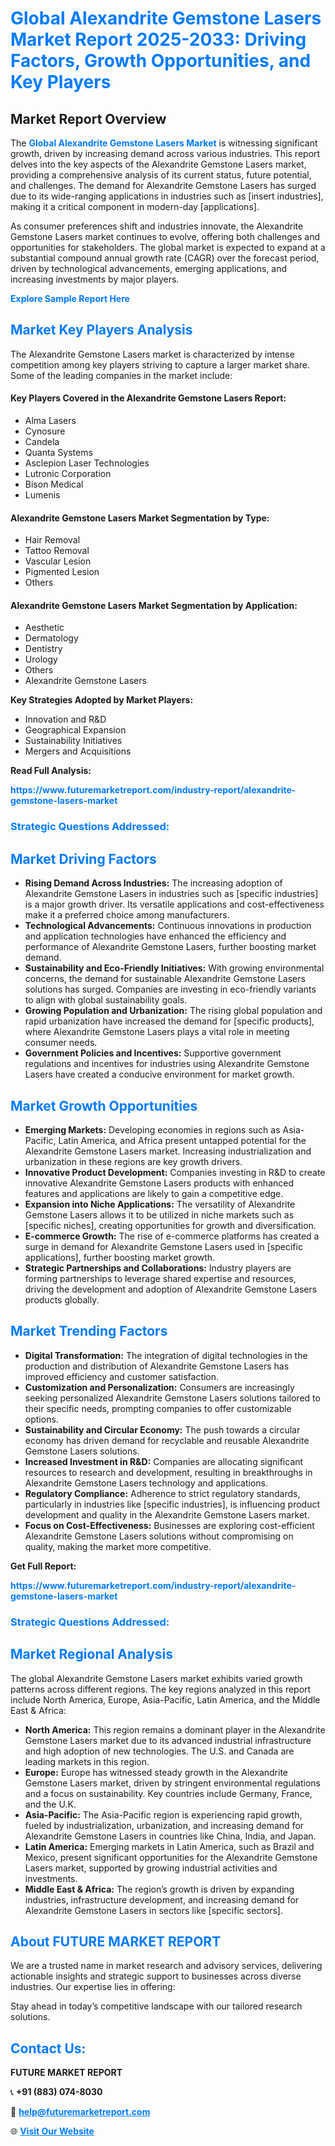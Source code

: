 <h1 style="color: #007BFF;">Global Alexandrite Gemstone Lasers Market Report 2025-2033: Driving Factors, Growth Opportunities, and Key Players</h1>

<section id="overview">
<h2>Market Report Overview</h2>
<p>The <a href="https://www.futuremarketreport.com/industry-report/alexandrite-gemstone-lasers-market" style="color: #007BFF; text-decoration: none;"><strong>Global Alexandrite Gemstone Lasers Market</strong></a> is witnessing significant growth, driven by increasing demand across various industries. This report delves into the key aspects of the Alexandrite Gemstone Lasers market, providing a comprehensive analysis of its current status, future potential, and challenges. The demand for Alexandrite Gemstone Lasers has surged due to its wide-ranging applications in industries such as [insert industries], making it a critical component in modern-day [applications].</p>
<p>As consumer preferences shift and industries innovate, the Alexandrite Gemstone Lasers market continues to evolve, offering both challenges and opportunities for stakeholders. The global market is expected to expand at a substantial compound annual growth rate (CAGR) over the forecast period, driven by technological advancements, emerging applications, and increasing investments by major players.</p>
</section>

<section id="overview">
<p><a href="https://www.futuremarketreport.com/request-sample/reportId=126993" style="color: #007BFF; text-decoration: none;"><strong>Explore Sample Report Here</strong></a></p>
</section>

<section id="key-players">
<h2 style="color: #007BFF;">Market Key Players Analysis</h2>
<p>The Alexandrite Gemstone Lasers market is characterized by intense competition among key players striving to capture a larger market share. Some of the leading companies in the market include:</p>
<h4>Key Players Covered in the Alexandrite Gemstone Lasers Report:</h4>
<ul><li>Alma Lasers</li><li>Cynosure</li><li>Candela</li><li>Quanta Systems</li><li>Asclepion Laser Technologies</li><li>Lutronic Corporation</li><li>Bison Medical</li><li>Lumenis</li></ul>
<h4>Alexandrite Gemstone Lasers Market Segmentation by Type:</h4>
<ul><li>Hair Removal</li><li>Tattoo Removal</li><li>Vascular Lesion</li><li>Pigmented Lesion</li><li>Others</li></ul>

<h4>Alexandrite Gemstone Lasers Market Segmentation by Application:</h4>
<ul><li>Aesthetic</li><li>Dermatology</li><li>Dentistry</li><li>Urology</li><li>Others</li><li>Alexandrite Gemstone Lasers</li></ul>
<p><strong>Key Strategies Adopted by Market Players:</strong></p>
<ul>
<li>Innovation and R&D</li>
<li>Geographical Expansion</li>
<li>Sustainability Initiatives</li>
<li>Mergers and Acquisitions</li>
</ul>
</section>

<section>
<p><strong>Read Full Analysis: </strong></p><a href="https://www.futuremarketreport.com/industry-report/alexandrite-gemstone-lasers-market" style="color: #007BFF; text-decoration: none;"><strong>https://www.futuremarketreport.com/industry-report/alexandrite-gemstone-lasers-market</strong></a>
<h3 style="color: #007BFF;">Strategic Questions Addressed:</h3>
</section>

<section id="driving-factors">
<h2 style="color: #007BFF;">Market Driving Factors</h2>
<ul>
<li><strong>Rising Demand Across Industries:</strong> The increasing adoption of Alexandrite Gemstone Lasers in industries such as [specific industries] is a major growth driver. Its versatile applications and cost-effectiveness make it a preferred choice among manufacturers.</li>
<li><strong>Technological Advancements:</strong> Continuous innovations in production and application technologies have enhanced the efficiency and performance of Alexandrite Gemstone Lasers, further boosting market demand.</li>
<li><strong>Sustainability and Eco-Friendly Initiatives:</strong> With growing environmental concerns, the demand for sustainable Alexandrite Gemstone Lasers solutions has surged. Companies are investing in eco-friendly variants to align with global sustainability goals.</li>
<li><strong>Growing Population and Urbanization:</strong> The rising global population and rapid urbanization have increased the demand for [specific products], where Alexandrite Gemstone Lasers plays a vital role in meeting consumer needs.</li>
<li><strong>Government Policies and Incentives:</strong> Supportive government regulations and incentives for industries using Alexandrite Gemstone Lasers have created a conducive environment for market growth.</li>
</ul>
</section>

<section id="growth-opportunities">
<h2 style="color: #007BFF;">Market Growth Opportunities</h2>
<ul>
<li><strong>Emerging Markets:</strong> Developing economies in regions such as Asia-Pacific, Latin America, and Africa present untapped potential for the Alexandrite Gemstone Lasers market. Increasing industrialization and urbanization in these regions are key growth drivers.</li>
<li><strong>Innovative Product Development:</strong> Companies investing in R&D to create innovative Alexandrite Gemstone Lasers products with enhanced features and applications are likely to gain a competitive edge.</li>
<li><strong>Expansion into Niche Applications:</strong> The versatility of Alexandrite Gemstone Lasers allows it to be utilized in niche markets such as [specific niches], creating opportunities for growth and diversification.</li>
<li><strong>E-commerce Growth:</strong> The rise of e-commerce platforms has created a surge in demand for Alexandrite Gemstone Lasers used in [specific applications], further boosting market growth.</li>
<li><strong>Strategic Partnerships and Collaborations:</strong> Industry players are forming partnerships to leverage shared expertise and resources, driving the development and adoption of Alexandrite Gemstone Lasers products globally.</li>
</ul>
</section>

<section id="trending-factors">
<h2 style="color: #007BFF;">Market Trending Factors</h2>
<ul>
<li><strong>Digital Transformation:</strong> The integration of digital technologies in the production and distribution of Alexandrite Gemstone Lasers has improved efficiency and customer satisfaction.</li>
<li><strong>Customization and Personalization:</strong> Consumers are increasingly seeking personalized Alexandrite Gemstone Lasers solutions tailored to their specific needs, prompting companies to offer customizable options.</li>
<li><strong>Sustainability and Circular Economy:</strong> The push towards a circular economy has driven demand for recyclable and reusable Alexandrite Gemstone Lasers solutions.</li>
<li><strong>Increased Investment in R&D:</strong> Companies are allocating significant resources to research and development, resulting in breakthroughs in Alexandrite Gemstone Lasers technology and applications.</li>
<li><strong>Regulatory Compliance:</strong> Adherence to strict regulatory standards, particularly in industries like [specific industries], is influencing product development and quality in the Alexandrite Gemstone Lasers market.</li>
<li><strong>Focus on Cost-Effectiveness:</strong> Businesses are exploring cost-efficient Alexandrite Gemstone Lasers solutions without compromising on quality, making the market more competitive.</li>
</ul>
</section>

<section>
<p><strong>Get Full Report: </strong></p><a href="https://www.futuremarketreport.com/industry-report/alexandrite-gemstone-lasers-market" style="color: #007BFF; text-decoration: none;"><strong>https://www.futuremarketreport.com/industry-report/alexandrite-gemstone-lasers-market</strong></a>
<h3 style="color: #007BFF;">Strategic Questions Addressed:</h3>
</section>


<section id="regional-analysis">
<h2 style="color: #007BFF;">Market Regional Analysis</h2>
<p>The global Alexandrite Gemstone Lasers market exhibits varied growth patterns across different regions. The key regions analyzed in this report include North America, Europe, Asia-Pacific, Latin America, and the Middle East & Africa:</p>
<ul>
<li><strong>North America:</strong> This region remains a dominant player in the Alexandrite Gemstone Lasers market due to its advanced industrial infrastructure and high adoption of new technologies. The U.S. and Canada are leading markets in this region.</li>
<li><strong>Europe:</strong> Europe has witnessed steady growth in the Alexandrite Gemstone Lasers market, driven by stringent environmental regulations and a focus on sustainability. Key countries include Germany, France, and the U.K.</li>
<li><strong>Asia-Pacific:</strong> The Asia-Pacific region is experiencing rapid growth, fueled by industrialization, urbanization, and increasing demand for Alexandrite Gemstone Lasers in countries like China, India, and Japan.</li>
<li><strong>Latin America:</strong> Emerging markets in Latin America, such as Brazil and Mexico, present significant opportunities for the Alexandrite Gemstone Lasers market, supported by growing industrial activities and investments.</li>
<li><strong>Middle East & Africa:</strong> The region’s growth is driven by expanding industries, infrastructure development, and increasing demand for Alexandrite Gemstone Lasers in sectors like [specific sectors].</li>
</ul>
</section>

<footer>
<h2 style="color: #007BFF;">About FUTURE MARKET REPORT</h2>
<p>We are a trusted name in market research and advisory services, delivering actionable insights and strategic support to businesses across diverse industries. Our expertise lies in offering:</p>

<p>Stay ahead in today’s competitive landscape with our tailored research solutions.</p>

<h2 style="color: #007BFF;">Contact Us:</h2>
<p><strong>FUTURE MARKET REPORT</strong></p>
<p>📞 <strong>+91 (883) 074-8030</strong></p>
<p>📧 <strong><a href="mailto:help@futuremarketreport.com" style="color: #007BFF;">help@futuremarketreport.com</a></strong></p>
<p>🌐 <strong><a href="https://www.futuremarketreport.com/" style="color: #007BFF;">Visit Our Website</a></strong></p>
</footer>